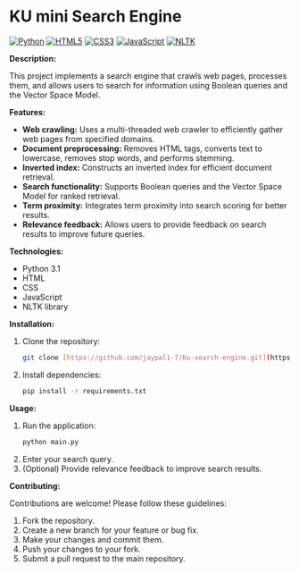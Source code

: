 # KU mini Search Engine

[![Python](https://img.shields.io/badge/python-3.1-blue.svg)](https://www.python.org/) [![HTML5](https://img.shields.io/badge/HTML5-5!-orange.svg)](https://html.com/) [![CSS3](https://img.shields.io/badge/CSS3-3!-green.svg)](https://www.w3schools.com/css/) [![JavaScript](https://img.shields.io/badge/JavaScript-ES6-yellow.svg)](https://www.javascript.com/) [![NLTK](https://img.shields.io/badge/NLTK-%3E%3D-blue.svg)](https://www.nltk.org/)

**Description:**

This project implements a search engine that crawls web pages, processes them, and allows users to search for information using Boolean queries and the Vector Space Model.

**Features:**

  * **Web crawling:** Uses a multi-threaded web crawler to efficiently gather web pages from specified domains.
  * **Document preprocessing:** Removes HTML tags, converts text to lowercase, removes stop words, and performs stemming.
  * **Inverted index:** Constructs an inverted index for efficient document retrieval.
  * **Search functionality:** Supports Boolean queries and the Vector Space Model for ranked retrieval.
  * **Term proximity:** Integrates term proximity into search scoring for better results.
  * **Relevance feedback:** Allows users to provide feedback on search results to improve future queries.

**Technologies:**

  * Python 3.1
  * HTML
  * CSS
  * JavaScript
  * NLTK library

**Installation:**

1.  Clone the repository:
    ```bash
    git clone [https://github.com/jaypal1-7/Ku-search-engine.git](https://github.com/jaypal1-7/Ku-search-engine.git)
    ```
2.  Install dependencies:
    ```bash
    pip install -r requirements.txt
    ```

**Usage:**

1.  Run the application:
    ```bash
    python main.py
    ```
2.  Enter your search query.
3.  (Optional) Provide relevance feedback to improve search results.

**Contributing:**

Contributions are welcome! Please follow these guidelines:

1.  Fork the repository.
2.  Create a new branch for your feature or bug fix.
3.  Make your changes and commit them.
4.  Push your changes to your fork.
5.  Submit a pull request to the main repository.
